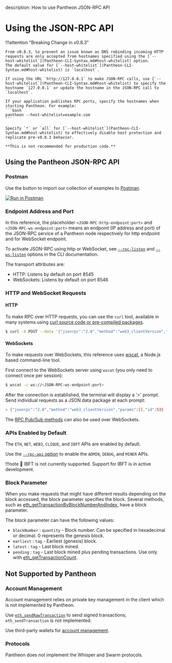 description: How to use Pantheon JSON-RPC API
<!--- END of page meta data -->

# Using the JSON-RPC API

!!!attention "Breaking Change in v0.8.3"

    From v0.8.3, to prevent an issue known as DNS rebinding incoming HTTP requests are only accepted from hostnames specified using the [`--host-whitelist`](Pantheon-CLI-Syntax.md#host-whitelist) option.
    The default value for [`--host-whitelist`](Pantheon-CLI-Syntax.md#host-whitelist) is `localhost`. 

    If using the URL `http://127.0.0.1` to make JSON-RPC calls, use [`--host-whitelist`](Pantheon-CLI-Syntax.md#host-whitelist) to specify the hostname `127.0.0.1` or update the hostname in the JSON-RPC call to `localhost`. 

    If your application publishes RPC ports, specify the hostnames when starting Pantheon. For example:  
    ```bash
    pantheon --host-whitelist=example.com
    ```
 
    Specify `*` or `all` for [`--host-whitelist`](Pantheon-CLI-Syntax.md#host-whitelist) to effectively disable host protection and replicate pre-v0.8.3 behavior.
    
    **This is not recommended for production code.**

## Using the Pantheon JSON-RPC API

### Postman

Use the button to import our collection of examples to [Postman](https://www.getpostman.com/). 

[![Run in Postman](https://run.pstmn.io/button.svg)](https://app.getpostman.com/run-collection/cffe1bc034b3ab139fa7)

### Endpoint Address and Port

In this reference, the placeholder
`<JSON-RPC-http-endpoint:port>` and `<JSON-RPC-ws-endpoint:port>` means an endpoint (IP address and port) 
of the JSON-RPC service of a Pantheon node respectively for http endpoint and for WebSocket endpoint.

To activate JSON-RPC using http or WebSocket, see [`--rpc-listen`](../Reference/Pantheon-CLI-Syntax.md#rpc-listen) 
and [`--ws-listen`](../Reference/Pantheon-CLI-Syntax.md#ws-listen) options in the CLI documentation.

The transport attributes are:

* HTTP: Listens by default on port 8545
* WebSockets: Listens by default on port 8546

### HTTP and WebSocket Requests

#### HTTP

To make RPC over HTTP requests, you can use the `curl` tool, available in many systems using [curl source code or pre-compiled packages](https://curl.haxx.se/download.html).

```bash
$ curl -X POST --data '{"jsonrpc":"2.0","method":"web3_clientVersion","params":[],"id":53}' <JSON-RPC-http-endpoint:port>
```

#### WebSockets

To make requests over WebSockets, this reference uses [wscat](https://github.com/websockets/wscat), a Node.js based command-line tool.

First connect to the WebSockets server using `wscat` (you only need to connect once per session):

```bash
$ wscat -c ws://<JSON-RPC-ws-endpoint:port>
```

After the connection is established, the terminal will display a '>' prompt.
Send individual requests as a JSON data package at each prompt:

```bash
> {"jsonrpc":"2.0","method":"web3_clientVersion","params":[],"id":53}
```

The [RPC Pub/Sub methods](../Using-Pantheon/RPC-PubSub.md) can also be used over WebSockets.

### APIs Enabled by Default

The `ETH`, `NET`, `WEB3`, `CLIQUE`, and `IBFT` APIs are enabled by default. 

Use the [`--rpc-api` option](Pantheon-CLI-Syntax.md#rpc-api) to enable the `ADMIN`, `DEBUG`, and `MINER` APIs.

!!!note
    :construction: IBFT is not currently supported. Support for IBFT is in active development. 

### Block Parameter

When you make requests that might have different results depending on the block accessed, 
the block parameter specifies the block. 
Several methods, such as [eth_getTransactionByBlockNumberAndIndex](JSON-RPC-API-Methods.md#eth_gettransactionbyblocknumberandindex), have a block parameter.

The block parameter can have the following values:

* `blockNumber` : `quantity` - Block number. Can be specified in hexadecimal or decimal. 0 represents the genesis block.
* `earliest` : `tag` - Earliest (genesis) block. 
* `latest` : `tag` - Last block mined.
* `pending` : `tag` - Last block mined plus pending transactions. Use only with [eth_getTransactionCount](JSON-RPC-API-Methods.md#eth_gettransactioncount).  

## Not Supported by Pantheon

### Account Management 

Account management relies on private key management in the client which is not implemented by Pantheon. 

Use [`eth_sendRawTransaction`](JSON-RPC-API-Methods.md#eth_sendrawtransaction) to send signed transactions; `eth_sendTransaction` is not implemented. 

Use third-party wallets for [account management](../Using-Pantheon/Account-Management.md). 

### Protocols

Pantheon does not implement the Whisper and Swarm protocols.